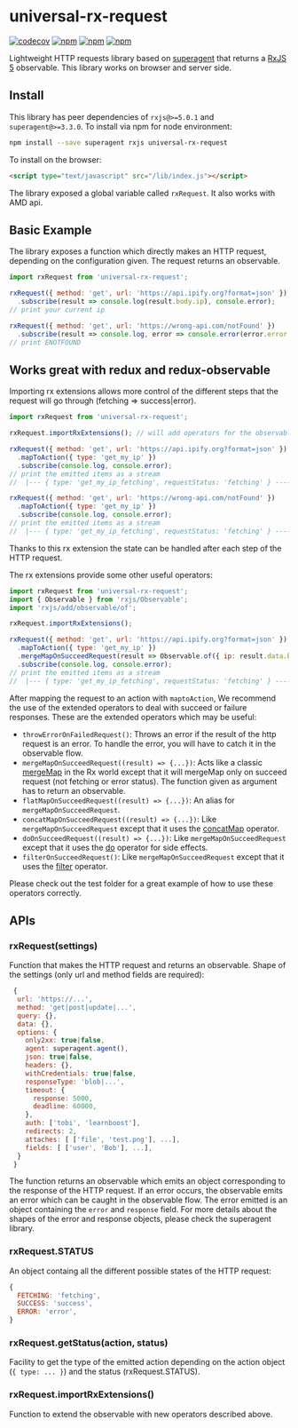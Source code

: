 # universal-rx-request 
[![codecov](https://codecov.io/gh/datacamp/universal-rx-request/branch/master/graph/badge.svg)](https://codecov.io/gh/datacamp/universal-rx-request)
[![npm](https://img.shields.io/npm/l/universal-rx-request.svg)](https://www.npmjs.com/package/universal-rx-request)
[![npm](https://img.shields.io/npm/dt/universal-rx-request.svg)](https://www.npmjs.com/package/universal-rx-request)
[![npm](https://img.shields.io/npm/v/universal-rx-request.svg)](https://www.npmjs.com/package/universal-rx-request)

Lightweight HTTP requests library based on [superagent](https://github.com/visionmedia/superagent) that returns a [RxJS 5](https://github.com/ReactiveX/rxjs) observable. This library works on browser and server side. 

## Install 
This library has peer dependencies of `rxjs@>=5.0.1` and `superagent@>=3.3.0`.
To install via npm for node environment:
```bash
npm install --save superagent rxjs universal-rx-request
```

To install on the browser:
```html
<script type="text/javascript" src="/lib/index.js"></script>
```
The library exposed a global variable called `rxRequest`. It also works with AMD api.

## Basic Example

The library exposes a function which directly makes an HTTP request, depending on the configuration given. The request returns an observable.
```js
import rxRequest from 'universal-rx-request';

rxRequest({ method: 'get', url: 'https://api.ipify.org?format=json' })
  .subscribe(result => console.log(result.body.ip), console.error);
// print your current ip

rxRequest({ method: 'get', url: 'https://wrong-api.com/notFound' })
  .subscribe(result => console.log, error => console.error(error.error.errno));
// print ENOTFOUND
```

## Works great with redux and redux-observable

Importing rx extensions allows more control of the different steps that the request will go through (fetching => success|error). 
```js
import rxRequest from 'universal-rx-request';

rxRequest.importRxExtensions(); // will add operators for the observables. You only have to do once

rxRequest({ method: 'get', url: 'https://api.ipify.org?format=json' })
  .mapToAction({ type: 'get_my_ip' })
  .subscribe(console.log, console.error);
// print the emitted items as a stream
//  |--- { type: 'get_my_ip_fetching', requestStatus: 'fetching' } ------ { type: 'get_my_ip_success', requestStatus: 'success',  data: reponse } ----|

rxRequest({ method: 'get', url: 'https://wrong-api.com/notFound' })
  .mapToAction({ type: 'get_my_ip' })
  .subscribe(console.log, console.error);
// print the emitted items as a stream
//  |--- { type: 'get_my_ip_fetching', requestStatus: 'fetching' } ------ { type: 'get_my_ip_error', requestStatus: 'error',  error: error } ----|
```
Thanks to this rx extension the state can be handled after each step of the HTTP request.

The rx extensions provide some other useful operators:
```js
import rxRequest from 'universal-rx-request';
import { Observable } from 'rxjs/Observable';
import 'rxjs/add/observable/of';

rxRequest.importRxExtensions();

rxRequest({ method: 'get', url: 'https://api.ipify.org?format=json' })
  .mapToAction({ type: 'get_my_ip' })
  .mergeMapOnSucceedRequest(result => Observable.of({ ip: result.data.body.ip }))
  .subscribe(console.log, console.error);
// print the emitted items as a stream
//  |--- { type: 'get_my_ip_fetching', requestStatus: 'fetching' } ------ { ip: 'xxx.xxx.xxx.x' } ----|
```

After mapping the request to an action with `maptoAction`, We recommend the use of the extended operators to deal with succeed or failure responses. These are the extended operators which may be useful:
- `throwErrorOnFailedRequest()`: Throws an error if the result of the http request is an error. To handle the error, you will have to catch it in the observable flow.
- `mergeMapOnSucceedRequest((result) => {...})`: Acts like a classic [mergeMap](http://reactivex.io/rxjs/class/es6/Observable.js~Observable.html#instance-method-mergeMap) in the Rx world except that it will mergeMap only on succeed request (not fetching or error status). The function given as argument has to return an observable.
- `flatMapOnSucceedRequest((result) => {...})`: An alias for `mergeMapOnSucceedRequest`.
- `concatMapOnSucceedRequest((result) => {...})`: Like `mergeMapOnSucceedRequest` except that it uses the [concatMap](http://reactivex.io/rxjs/class/es6/Observable.js~Observable.html#instance-method-concatMap) operator.
- `doOnSucceedRequest((result) => {...})`: Like `mergeMapOnSucceedRequest` except that it uses the [do](http://reactivex.io/rxjs/class/es6/Observable.js~Observable.html#instance-method-do) operator for side effects.
- `filterOnSucceedRequest()`: Like `mergeMapOnSucceedRequest` except that it uses the [filter](http://reactivex.io/rxjs/class/es6/Observable.js~Observable.html#instance-method-filter) operator.

Please check out the test folder for a great example of how to use these operators correctly.

## APIs

### rxRequest(settings)
Function that makes the HTTP request and returns an observable. Shape of the settings (only url and method fields are required):
```js
 {
  url: 'https://...',
  method: 'get|post|update|...',
  query: {},
  data: {},
  options: {
    only2xx: true|false,
    agent: superagent.agent(),
    json: true|false,
    headers: {},
    withCredentials: true|false,
    responseType: 'blob|...',
    timeout: {
      response: 5000,
      deadline: 60000,
    },
    auth: ['tobi', 'learnboost'],
    redirects: 2,
    attaches: [ ['file', 'test.png'], ...],
    fields: [ ['user', 'Bob'], ...],
  }
 }
```
The function returns an observable which emits an object corresponding to the response of the HTTP request. If an error occurs, the observable emits an error which can be caught in the observable flow. The error emitted is an object containing the `error` and `response` field. For more details about the shapes of the error and response objects, please check the superagent library.

### rxRequest.STATUS
An object containg all the different possible states of the HTTP request:
```js
{
  FETCHING: 'fetching',
  SUCCESS: 'success',
  ERROR: 'error',
}
```

### rxRequest.getStatus(action, status)
Facility to get the type of the emitted action depending on the action object (`{ type: ... }`) and the status (rxRequest.STATUS).

### rxRequest.importRxExtensions()
Function to extend the observable with new operators described above.
